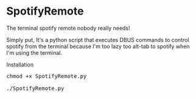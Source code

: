 # SpotifyRemote
The terminal spotify remote nobody really needs!

Simply put, It's a python script that executes DBUS commands to control spotify from the terminal because I'm too lazy too alt-tab to spotify when I'm using the terminal.

Installation

<pre raw_pre="```" raw_post="```">chmod +x SpotifyRemote.py

./SpotifyRemote.py</pre>
